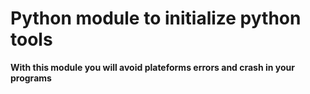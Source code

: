 # Python module to initialize python tools

**With this module you will avoid plateforms errors and crash in your programs**
